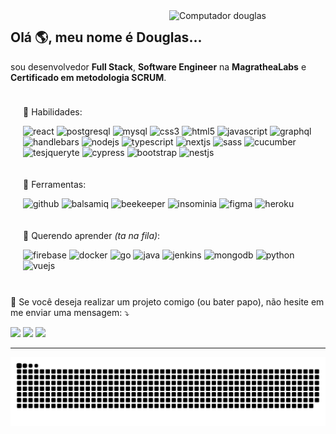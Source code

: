 <img src="https://media.taringa.net/knn/identity/aHR0cHM6Ly9rNjAua24zLm5ldC90YXJpbmdhLzYvMy8xL0QvMS9GL3ZhZ29uZXR0YXMvRjA2LmdpZg" min-width="500px" max-width="500px" width="250px" align="right" alt="Computador douglas">

## Olá 🌎, meu nome é Douglas...

<p align="left">
  sou desenvolvedor <strong>Full Stack</strong>, <strong>Software Engineer</strong> na <strong>MagratheaLabs</strong> e <strong> Certificado em metodologia SCRUM</strong>.
</p>

<div style="display:grid;background:#FFFFFF17;width:100%;border-radius:10px;">

  <div style="padding:10px 10px 10px 20px;">
  <p>🦄 Habilidades: </p>

  <img src="https://cdn.jsdelivr.net/gh/devicons/devicon/icons/react/react-original-wordmark.svg" alt="react" width="50" />

  <img src="https://cdn.jsdelivr.net/gh/devicons/devicon/icons/postgresql/postgresql-plain-wordmark.svg" alt="postgresql" width="50" />

  <img src="https://cdn.jsdelivr.net/gh/devicons/devicon/icons/mysql/mysql-original-wordmark.svg" alt="mysql" width="50" />

  <img src="https://cdn.jsdelivr.net/gh/devicons/devicon/icons/css3/css3-original-wordmark.svg" alt="css3" width="50" />

  <img src="https://cdn.jsdelivr.net/gh/devicons/devicon/icons/html5/html5-original-wordmark.svg" alt="html5" width="50" />

  <img src="https://cdn.jsdelivr.net/gh/devicons/devicon/icons/javascript/javascript-original.svg" alt="javascript" width="50" />

  <img src="https://cdn.jsdelivr.net/gh/devicons/devicon/icons/graphql/graphql-plain-wordmark.svg" alt="graphql" width="50" />

  <img src="https://cdn.jsdelivr.net/gh/devicons/devicon/icons/handlebars/handlebars-original-wordmark.svg" alt="handlebars" width="50" />

  <img src="https://cdn.jsdelivr.net/gh/devicons/devicon/icons/nodejs/nodejs-original.svg" alt="nodejs" width="50" />

  <img src="https://cdn.jsdelivr.net/gh/devicons/devicon/icons/typescript/typescript-original.svg" alt="typescript" width="50" />

  <img src="https://cdn.jsdelivr.net/gh/devicons/devicon/icons/nextjs/nextjs-original.svg" alt="nextjs" width="50" />

  <img src="https://cdn.jsdelivr.net/gh/devicons/devicon/icons/sass/sass-original.svg" alt="sass" width="50" />

  <img src="https://cdn.jsdelivr.net/gh/devicons/devicon/icons/cucumber/cucumber-plain.svg" alt="cucumber" width="50" />

  <img src="https://cdn.jsdelivr.net/gh/devicons/devicon/icons/jquery/jquery-original-wordmark.svg" alt="tesjqueryte" width="50" />

  <img src="https://svgshare.com/i/ZCA.svg" alt="cypress" width="50" />

  <img src="https://cdn.jsdelivr.net/gh/devicons/devicon/icons/bootstrap/bootstrap-plain.svg" alt="bootstrap" width="50" />
    
  <img src="https://cdn.jsdelivr.net/gh/devicons/devicon/icons/nestjs/nestjs-plain-wordmark.svg" alt="nestjs" width="50" />
    
  </div>

  <div style="padding:10px 10px 10px 20px">
  <p>💼 Ferramentas: </p>
    
  <img src="https://cdn.jsdelivr.net/gh/devicons/devicon/icons/github/github-original-wordmark.svg" alt="github" width="50" />

  <img src="https://img.utdstc.com/icon/17f/e66/17fe66f8fb8849248bd6dcf727c7447c03bda88285b31e19f4cafecec49afc9d:200" alt="balsamiq" width="50" />

  <img src="https://www.beekeeperstudio.io/assets/img/logos/bk-logo-yellow-icon-3761c77d1abf26d329e20e3b5cf05cabfa00fb9225054be62707b0693991d380.svg" alt="beekeeper" width="50" />

  <img src="https://user-images.githubusercontent.com/2575745/67964810-4d9a2980-fbd7-11e9-8cf7-661ded187ee6.png" alt="insominia" width="50" />

  <img src="https://cdn.jsdelivr.net/gh/devicons/devicon/icons/figma/figma-original.svg" alt="figma" width="50" />

  <img src="https://cdn.jsdelivr.net/gh/devicons/devicon/icons/heroku/heroku-original-wordmark.svg" alt="heroku" width="50" />

  </div>

  <div style="padding:10px 10px 10px 20px">
    <p>🧐 Querendo aprender <i>(ta na fila)</i>: </p>
    
  <img src="https://cdn.jsdelivr.net/gh/devicons/devicon/icons/firebase/firebase-plain-wordmark.svg" alt="firebase" width="50" />

  <img src="https://cdn.jsdelivr.net/gh/devicons/devicon/icons/docker/docker-original-wordmark.svg" alt="docker" width="50" />

  <img src="https://cdn.jsdelivr.net/gh/devicons/devicon/icons/go/go-original.svg" alt="go" width="50" />

  <img src="https://cdn.jsdelivr.net/gh/devicons/devicon/icons/java/java-original-wordmark.svg" alt="java" width="50" />

  <img src="https://cdn.jsdelivr.net/gh/devicons/devicon/icons/jenkins/jenkins-original.svg" alt="jenkins" width="50" />

  <img src="https://cdn.jsdelivr.net/gh/devicons/devicon/icons/mongodb/mongodb-original-wordmark.svg" alt="mongodb" width="50" />

  <img src="https://cdn.jsdelivr.net/gh/devicons/devicon/icons/python/python-original-wordmark.svg" alt="python" width="50" />

  <img src="https://cdn.jsdelivr.net/gh/devicons/devicon/icons/vuejs/vuejs-original-wordmark.svg" alt="vuejs" width="50" />

  </div>

</div>
  
</br>
<p align="left">
  💌 Se você deseja realizar um projeto comigo (ou bater papo), não hesite em me enviar uma mensagem: ⤵️
</p>

<p align="left">
  <a href="https://www.instagram.com/douglas_constancio/" alt="Instagram">
  <img src="https://img.shields.io/badge/-Instagram-DF0174?style=for-the-badge&logo=instagram&logoColor=white&link=https://www.instagram.com/iuricoding/"/></a>

  <a href="https://www.linkedin.com/in/douglasconstancio" alt="Linkedin">
  <img src="https://img.shields.io/badge/-Linkedin-0e76a8?style=for-the-badge&logo=Linkedin&logoColor=white&link=https://www.linkedin.com/in/iuricode" /></a>

  <a href="https://www.facebook.com/douglasconstancio/" alt="Facebook">
  <img src="https://img.shields.io/badge/-Facebook-3b5998?style=for-the-badge&logo=facebook&logoColor=white&link=https://www.facebook.com/exudojazz/"/></a>
</p>

---

![](https://github.com/Platane/snk/raw/output/github-contribution-grid-snake.svg)
  
